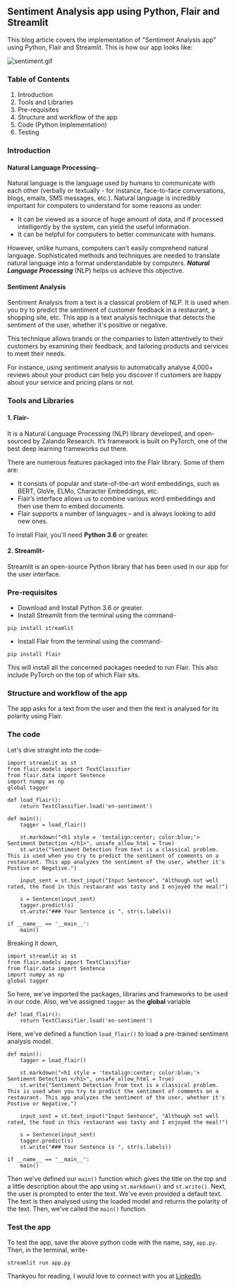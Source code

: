 ## Sentiment Analysis app using Python, Flair and Streamlit

This blog article covers the implementation of "Sentiment Analysis app" using Python, Flair and Streamlit. This is how our app looks like: 

![sentiment.gif](https://cdn.hashnode.com/res/hashnode/image/upload/v1604337657893/5QrFG9p3D.gif)

### Table of Contents
1. Introduction 
2. Tools and Libraries
3. Pre-requisites
4. Structure and workflow of the app
5. Code (Python Implementation)
6. Testing

### Introduction
#### Natural Language Processing-
Natural language is the language used by humans to communicate with each other (verbally or textually - for instance, face-to-face conversations, blogs, emails, SMS messages, etc.). Natural language is incredibly important for computers to understand for some reasons as under:

- It can be viewed as a source of huge amount of data, and if processed intelligently by the system, can yield the useful information.
- It can be helpful for computers to better communicate with humans.

However, unlike humans, computers can't easily comprehend natural language. Sophisticated methods and techniques are needed to translate natural language into a format understandable by computers. ***Natural Language Processing*** (NLP) helps us achieve this objective. 

#### Sentiment Analysis
Sentiment Analysis from a text is a classical problem of NLP. It is used when you try to predict the sentiment of customer feedback in a restaurant, a shopping site, etc. This app is a text analysis technique that detects the sentiment of the user, whether it's positive or negative.

This technique allows brands or the companies to listen attentively to their customers by examining their feedback, and tailoring products and services to meet their needs.

For instance, using sentiment analysis to automatically analyse 4,000+ reviews about your product can help you discover if customers are happy about your service and pricing plans or not. 

### Tools and Libraries
#### 1. Flair-
It is a Natural Language Processing (NLP) library developed, and open-sourced by Zalando Research. It’s framework is built on PyTorch, one of the best deep learning frameworks out there. 

There are numerous features packaged into the Flair library. Some of them are:

- It consists of popular and state-of-the-art word embeddings, such as BERT, GloVe, ELMo, Character Embeddings, etc. 
- Flair’s interface allows us to combine various word embeddings and then use them to embed documents. 
- Flair supports a number of languages – and is always looking to add new ones.

To install Flair, you'll need **Python 3.6** or greater.


#### 2. Streamlit-
Streamlit is an open-source Python library that has been used in our app for the user interface. 


### Pre-requisites
- Download and Install Python 3.6 or greater.
- Install Streamlit from the terminal using the command-
```
pip install streamlit 
``` 
- Install Flair from the terminal using the command-
```
pip install flair
```
This will install all the concerned packages needed to run Flair. This also include PyTorch on the top of which Flair sits.


### Structure and workflow of the app
The app asks for a text from the user and then the text is analysed for its polarity using Flair.

### The code
Let's dive straight into the code-
```
import streamlit as st
from flair.models import TextClassifier
from flair.data import Sentence
import numpy as np
global tagger

def load_flair():
	return TextClassifier.load('en-sentiment')

def main():
	tagger = load_flair()

	st.markdown("<h1 style = 'textalign:center; color:blue;'> Sentiment Detection </h1>", unsafe_allow_html = True)
	st.write("Sentiment Detection from text is a classical problem. This is used when you try to predict the sentiment of comments on a restaurant. This app analyzes the sentiment of the user, whether it's Postive or Negative.")

	input_sent = st.text_input("Input Sentence", "Although not well rated, the food in this restaurant was tasty and I enjoyed the meal!")

	s = Sentence(input_sent)
	tagger.predict(s)
	st.write("### Your Sentence is ", str(s.labels))

if __name__ == '__main__':
	main()
```

Breaking it down,
```
import streamlit as st
from flair.models import TextClassifier
from flair.data import Sentence
import numpy as np
global tagger
```
So here, we've imported the packages, libraries and frameworks to be used in our code. Also, we've assigned `tagger` as the **global** variable

```
def load_flair():
	return TextClassifier.load('en-sentiment')
```
Here, we've defined a function `load_flair()` to load a pre-trained sentiment analysis model.

```
def main():
	tagger = load_flair()

	st.markdown("<h1 style = 'textalign:center; color:blue;'> Sentiment Detection </h1>", unsafe_allow_html = True)
	st.write("Sentiment Detection from text is a classical problem. This is used when you try to predict the sentiment of comments on a restaurant. This app analyzes the sentiment of the user, whether it's Postive or Negative.")

	input_sent = st.text_input("Input Sentence", "Although not well rated, the food in this restaurant was tasty and I enjoyed the meal!")

	s = Sentence(input_sent)
	tagger.predict(s)
	st.write("### Your Sentence is ", str(s.labels))

if __name__ == '__main__':
	main()
```
Then we've defined our `main()` function which gives the title on the top and a little description about the app using `st.markdown()` and `st.write()`. Next, the user is prompted to enter the text. We've even provided a default text. The text is then analysed using the loaded model and returns the polarity of the text. Then, we've called the `main()` function.

### Test the app
To test the app, save the above python code with the name, say, `app.py`. Then, in the terminal, write-

```
streamlit run app.py
```

Thankyou for reading, I would love to connect with you at  [LinkedIn](https://www.linkedin.com/in/srishtii24/). <br><br>




